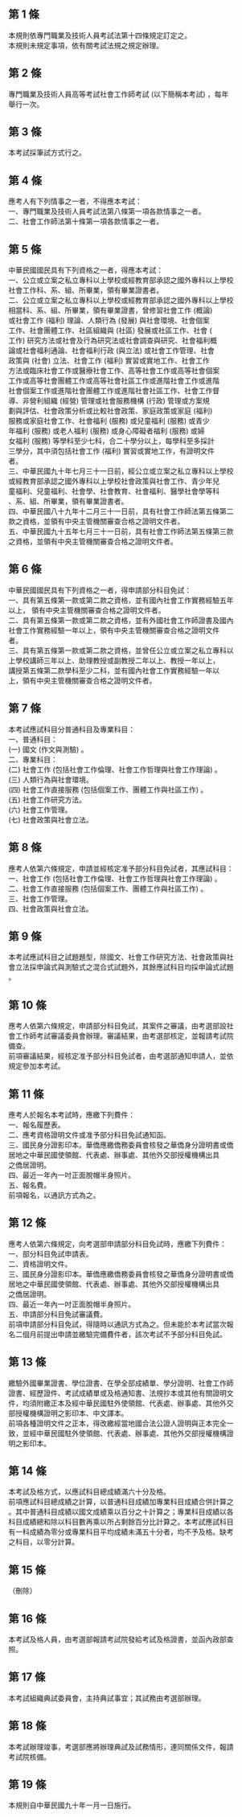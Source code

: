 第 1 條
-------
本規則依專門職業及技術人員考試法第十四條規定訂定之。  
本規則未規定事項，依有關考試法規之規定辦理。

第 2 條
-------
專門職業及技術人員高等考試社會工作師考試 (以下簡稱本考試) ，每年  
舉行一次。

第 3 條
-------
本考試採筆試方式行之。

第 4 條
-------
應考人有下列情事之一者，不得應本考試：  
一、專門職業及技術人員考試法第八條第一項各款情事之一者。  
二、社會工作師法第十條第一項各款情事之一者。

第 5 條
-------
中華民國國民具有下列資格之一者，得應本考試：                      
一、公立或立案之私立專科以上學校或經教育部承認之國外專科以上學校  
    社會工作科、系、組、所畢業，領有畢業證書者。                  
二、公立或立案之私立專科以上學校或經教育部承認之國外專科以上學校  
    相當科、系、組、所畢業，領有畢業證書，曾修習社會工作 (概論)   
    或社會工作 (福利) 理論、人類行為 (發展) 與社會環境、社會個案  
    工作、社會團體工作、社區組織與 (社區) 發展或社區工作、社會 (  
    工作) 研究方法或社會及行為研究法或社會調查與研究、社會福利概  
    論或社會福利通論、社會福利行政 (與立法) 或社會工作管理、社會  
    政策與 (社會) 立法、社會工作 (福利) 實習或實地工作、社會工作  
    方法或臨床社會工作或醫療社會工作、高等社會工作或高等社會個案  
    工作或高等社會團體工作或高等社會社區工作或進階社會工作或進階  
    社會個案工作或進階社會團體工作或進階社會社區工作、社會工作督  
    導、非營利組織 (經營) 管理或社會服務機構 (行政) 管理或方案規  
    劃與評估、社會政策分析或比較社會政策、家庭政策或家庭 (福利)   
    服務或家庭社會工作、社會福利 (服務) 或兒童福利 (服務) 或青少  
    年福利 (服務) 或老人福利 (服務) 或身心障礙者福利 (服務) 或婦  
    女福利 (服務) 等學科至少七科，合二十學分以上，每學科至多採計  
    三學分，其中須包括社會工作 (福利) 實習或實地工作，有證明文件  
    者。                                                          
三、中華民國九十年七月三十一日前，經公立或立案之私立專科以上學校  
    或經教育部承認之國外專科以上學校社會政策與社會工作、青少年兒  
    童福利、兒童福利、社會學、社會教育、社會福利、醫學社會學等科  
    、系、組、所畢業，領有畢業證書者。                            
四、中華民國八十九年十二月三十一日前，具有社會工作師法第五條第二  
    款之資格，並領有中央主管機關審查合格之證明文件者。            
五、中華民國九十五年七月三十一日前，具有社會工作師法第五條第三款  
    之資格，並領有中央主管機關審查合格之證明文件者。

第 6 條
-------
中華民國國民具有下列資格之一者，得申請部分科目免試：  
一、具有第五條第一款或第二款之資格，並有國內社會工作實務經驗五年  
    以上， 領有中央主管機關審查合格之證明文件者。  
二、具有第五條第一款或第二款之資格，並有外國社會工作師證書及國內  
    社會工作實務經驗一年以上，領有中央主管機關審查合格之證明文件  
    者。  
三、具有第五條第一款或第二款之資格，並曾任公立或立案之私立專科以  
    上學校講師三年以上、助理教授或副教授二年以上、教授一年以上，  
    講授第五條第二款學科至少二科，並有國內社會工作實務經驗一年以  
    上，領有中央主管機關審查合格之證明文件者。

第 7 條
-------
本考試應試科目分普通科目及專業科目：  
一、普通科目：   
 (一) 國文 (作文與測驗) 。  
二、專業科目：   
 (二) 社會工作 (包括社會工作倫理、社會工作哲理與社會工作理論) 。  
 (三) 人類行為與社會環境。  
 (四) 社會工作直接服務 (包括個案工作、團體工作與社區工作) 。  
 (五) 社會工作研究方法。  
 (六) 社會工作管理。  
 (七) 社會政策與社會立法。

第 8 條
-------
應考人依第六條規定，申請並經核定准予部分科目免試者，其應試科目：  
一、社會工作 (包括社會工作倫理、社會工作哲理與社會工作理論) 。  
二、社會工作直接服務 (包括個案工作、團體工作與社區工作) 。  
三、社會工作管理。  
四、社會政策與社會立法。

第 9 條
-------
本考試應試科目之試題題型，除國文、社會工作研究方法、社會政策與社  
會立法採申論式與測驗式之混合式試題外，其餘應試科目均採申論式試題  
。

第 10 條
--------
應考人依第六條規定，申請部分科目免試，其案件之審議，由考選部設社  
會工作師考試審議委員會辦理。審議結果，由考選部核定，並報請考試院  
備查。  
前項審議結果，經核定准予部分科目免試者，由考選部通知申請人，並依  
規定參加本考試。

第 11 條
--------
應考人於報名本考試時，應繳下列費件：  
一、報名履歷表。  
二、應考資格證明文件或准予部分科目免試通知函。  
三、國民身分證影印本。華僑應繳僑務委員會核發之華僑身分證明書或僑  
    居地之中華民國使領館、代表處、辦事處、其他外交部授權機構出具  
    之僑居證明。  
四、最近一年內一吋正面脫帽半身照片。  
五、報名費。  
前項報名，以通訊方式為之。

第 12 條
--------
應考人依第六條規定，向考選部申請部分科目免試時，應繳下列費件：    
一、部分科目免試申請表。                                          
二、資格證明文件。                                                
三、國民身分證影印本。華僑應繳僑務委員會核發之華僑身分證明書或僑  
    居地之中華民國使領館、代表處、辦事處、其他外交部授權機構出具  
    之僑居證明。                                                  
四、最近一年內一吋正面脫帽半身照片。                              
五、申請部分科目免試審議費。                                      
前項申請部分科目免試，得隨時以通訊方式為之。但未能於本考試當次報  
名二個月前提出申請並繳驗完備費件者，該次考試不予部分科目免試。

第 13 條
--------
繳驗外國畢業證書、學位證書、在學全部成績單、學分證明、社會工作師  
證書、經歷證件、考試成績單或及格通知書、法規抄本或其他有關證明文  
件，均須附繳正本及經中華民國駐外使領館、代表處、辦事處、其他外交  
部授權機構證明之影印本、中文譯本。  
前項各種證明文件之正本，得改繳經當地國合法公證人證明與正本完全一  
致，並經中華民國駐外使領館、代表處、辦事處、其他外交部授權機構證  
明之影印本。

第 14 條
--------
本考試及格方式，以應試科目總成績滿六十分及格。                    
前項應試科目總成績之計算，以普通科目成績加專業科目成績合併計算之  
。其中普通科目成績以國文成績乘以百分之十計算之；專業科目成績以各  
科目成績總和除以科目數再乘以所占剩餘百分比計算之。本考試應試科目  
有一科成績為零分或專業科目平均成績未滿五十分者，均不予及格。缺考  
之科目，以零分計算。

第 15 條
--------
（刪除）

第 16 條
--------
本考試及格人員，由考選部報請考試院發給考試及格證書，並函內政部查  
照。

第 17 條
--------
本考試組織典試委員會，主持典試事宜；其試務由考選部辦理。

第 18 條
--------
本考試辦理竣事，考選部應將辦理典試及試務情形，連同關係文件，報請  
考試院核備。

第 19 條
--------
本規則自中華民國九十年一月一日施行。

